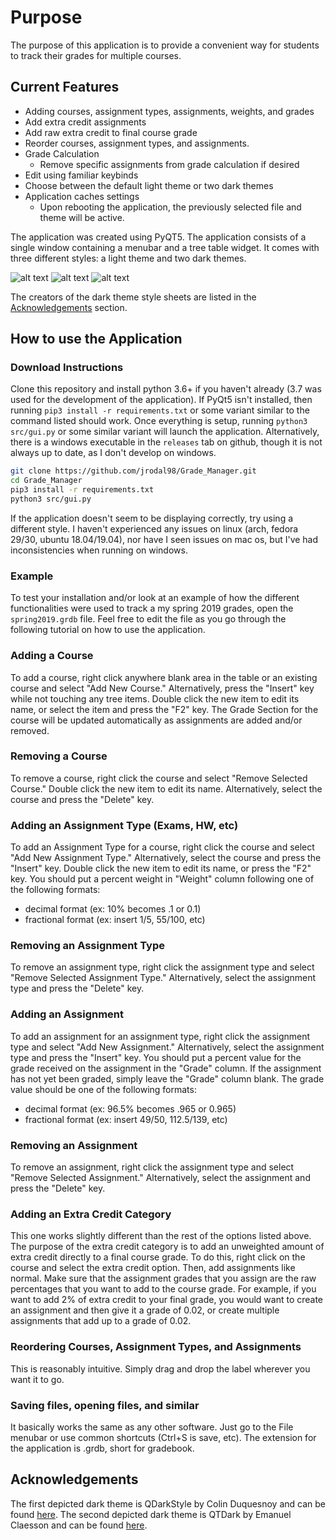 # Purpose

The purpose of this application is to provide a convenient way for students to track their grades for multiple courses.

## Current Features

- Adding courses, assignment types, assignments, weights, and grades
- Add extra credit assignments
- Add raw extra credit to final course grade
- Reorder courses, assignment types, and assignments.
- Grade Calculation
  - Remove specific assignments from grade calculation if desired
- Edit using familiar keybinds
- Choose between the default light theme or two dark themes
- Application caches settings
  - Upon rebooting the application, the previously selected file and theme will be active.
  
The application was created using PyQT5.  The application consists of a single window containing a menubar and a tree table widget.  It comes with three different styles: a light theme and two dark themes.

![alt text](images/light_theme.png "Light theme")
![alt text](images/dark_theme1.png "Dark theme #1")
![alt text](images/dark_theme2.png "QTDark")

The creators of the dark theme style sheets are listed in the [Acknowledgements](#acknowledgements) section.

## How to use the Application

### Download Instructions

Clone this repository and install python 3.6+ if you haven't already (3.7 was used for the development of the application).  If PyQt5 isn't installed, then running `pip3 install -r requirements.txt` or some variant similar to the command listed should work.  Once everything is setup, running `python3 src/gui.py` or some similar variant will launch the application.  Alternatively, there is a windows executable in the `releases` tab on github, though it is not always up to date, as I don't develop on windows.

```bash
git clone https://github.com/jrodal98/Grade_Manager.git
cd Grade_Manager
pip3 install -r requirements.txt
python3 src/gui.py
```

If the application doesn't seem to be displaying correctly, try using a different style.  I haven't experienced any issues on linux (arch, fedora 29/30, ubuntu 18.04/19.04), nor have I seen issues on mac os, but I've had inconsistencies when running on windows.

### Example

To test your installation and/or look at an example of how the different functionalities
were used to track a my spring 2019 grades, open the `spring2019.grdb` file.  Feel free to
edit the file as you go through the following tutorial on how to use the application.

### Adding a Course
To add a course, right click anywhere blank area in the table or an existing course and select "Add New Course."  Alternatively, press the "Insert" key while not touching any tree items.  Double click the new item to edit its name, or select the item and press the "F2" key.  The Grade Section for the course will be updated automatically as assignments are added and/or removed.

### Removing a Course
To remove a course, right click the course and select "Remove Selected Course." Double click the new item to edit its name.  Alternatively, select the course and press the "Delete" key.

### Adding an Assignment Type (Exams, HW, etc)
To add an Assignment Type for a course, right click the course and select "Add New Assignment Type." Alternatively, select the course and press the "Insert" key. Double click the new item to edit its name, or press the "F2" key. You should put a percent weight in "Weight" column following one of the following formats:
- decimal format (ex: 10% becomes .1 or 0.1)
- fractional format (ex: insert 1/5, 55/100, etc)

### Removing an Assignment Type
To remove an assignment type, right click the assignment type and select "Remove Selected Assignment Type." Alternatively, select the assignment type and press the "Delete" key.

### Adding an Assignment
To add an assignment for an assignment type, right click the assignment type and select "Add New Assignment."  Alternatively, select the assignment type and press the "Insert" key.  You should put a percent value for the grade received on the assignment in the "Grade" column.  If the assignment has not yet been graded, simply leave the "Grade" column blank.  The grade value should be one of the following formats:
- decimal format (ex: 96.5% becomes .965 or 0.965)
- fractional format (ex: insert 49/50, 112.5/139, etc)

### Removing an Assignment
To remove an assignment, right click the assignment type and select "Remove Selected Assignment."  Alternatively, select the assignment and press the "Delete" key.

### Adding an Extra Credit Category
This one works slightly different than the rest of the options listed above.  The purpose
of the extra credit category is to add an unweighted amount of extra credit directly
to a final course grade.  To do this, right click on the course and select the
extra credit option.  Then, add assignments like normal.  Make sure that the assignment
grades that you assign are the raw percentages that you want to add to the course grade.
For example, if you want to add 2% of extra credit to your final grade, you would
want to create an assignment and then give it a grade of 0.02, or create multiple assignments
that add up to a grade of 0.02.

### Reordering Courses, Assignment Types, and Assignments
This is reasonably intuitive.  Simply drag and drop the label wherever you want it to go.

### Saving files, opening files, and similar
It basically works the same as any other software.  Just go to the File menubar or use common shortcuts (Ctrl+S is save, etc).  The extension for the application is .grdb, short for gradebook.

## Acknowledgements

The first depicted dark theme is QDarkStyle by Colin Duquesnoy and can be found [here](https://github.com/ColinDuquesnoy/QDarkStyleSheet).  The second depicted dark theme is QTDark by Emanuel Claesson and can be found [here](https://github.com/EClaesson/QTDark).
